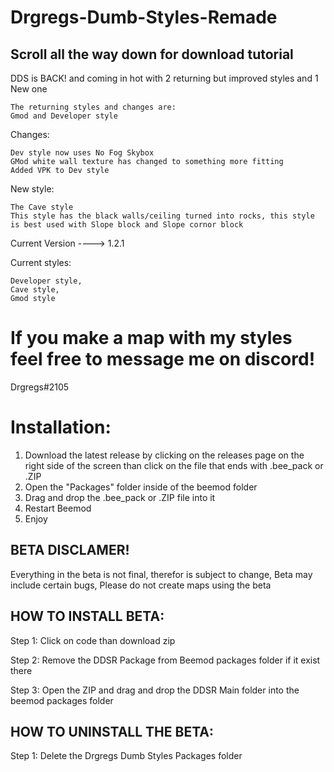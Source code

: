 # Drgregs-Dumb-Styles-Remade
## Scroll all the way down for download tutorial
DDS is BACK! and coming in hot with 2 returning but improved styles and 1 New one

```
The returning styles and changes are:
Gmod and Developer style
```

Changes:
```
Dev style now uses No Fog Skybox
GMod white wall texture has changed to something more fitting
Added VPK to Dev style
```

New style:
```
The Cave style
This style has the black walls/ceiling turned into rocks, this style is best used with Slope block and Slope cornor block
```



Current Version ----> 1.2.1

Current styles:
```
Developer style,
Cave style,
Gmod style
```

# If you make a map with my styles feel free to message me on discord!

Drgregs#2105







# Installation:
1. Download the latest release by clicking on the releases page on the right side of the screen than click on the file that ends with .bee_pack or .ZIP
2. Open the "Packages" folder inside of the beemod folder
3. Drag and drop the .bee_pack or .ZIP file into it
4. Restart Beemod
5. Enjoy


## BETA DISCLAMER!
Everything in the beta is not final, therefor is subject to change, Beta may include certain bugs, Please do not create maps using the beta

## HOW TO INSTALL BETA:
Step 1:
Click on code than download zip

Step 2:
Remove the DDSR Package from Beemod packages folder if it exist there

Step 3:
Open the ZIP and drag and drop the DDSR Main folder into the beemod packages folder


## HOW TO UNINSTALL THE BETA:

Step 1: Delete the Drgregs Dumb Styles Packages folder
